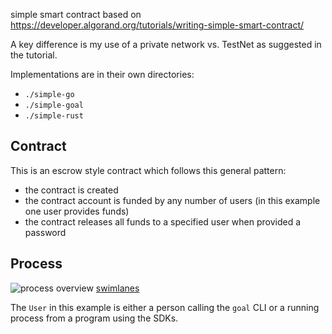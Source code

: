 simple smart contract based on https://developer.algorand.org/tutorials/writing-simple-smart-contract/ 

A key difference is my use of a private network vs. TestNet as suggested in the tutorial.

Implementations are in their own directories:

- `./simple-go`
- `./simple-goal`
- `./simple-rust`

## Contract

This is an escrow style contract which follows this general pattern:
- the contract is created
- the contract account is funded by any number of users (in this example one user provides funds)
- the contract releases all funds to a specified user when provided a password

## Process

![process overview](https://static.swimlanes.io/a8133cad93edd33db7a96f5be0feb669.png) [swimlanes](https://swimlanes.io/#dZBBTgMxDEX3OYWXsGAOMAukgSMA+zGJSyOcOLId5vpkSluJCnZW/PL8bc/ONIPl0pjACqpDlOqK0eGOLKps9yG8GSk8PMLLCXg+A/OoSstMIVRxmsPa0KwdFY0mJ+QVsg3diUmg5F1rrh+AKSmZAdYEm2bf3w6DgVvB5PK5QggL50h/BLgM/ukfek12g/yffel+pOo5ol8X6DvbVL5yIoMNmcmhVCpScwQciaGhYiEnnUIIv537lCd5H2dhMVqK9OqvcnFfz6rENBYcMuZzZpf94zc=)

The `User` in this example is either a person calling the `goal` CLI or a running process from a program using the SDKs.